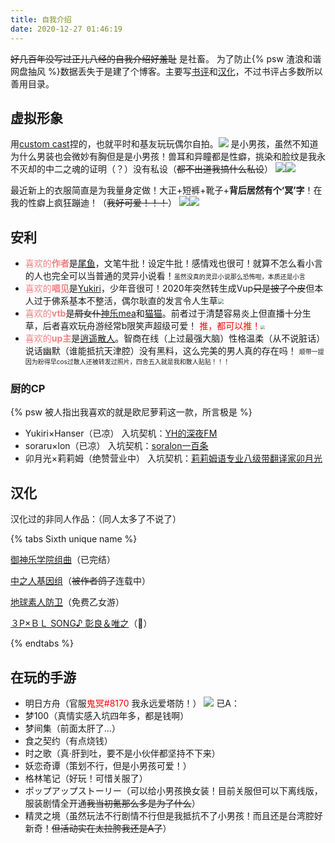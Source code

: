 ```yaml
---
title: 自我介绍
date: 2020-12-27 01:46:19
---
```


~~好几百年没写过正儿八经的自我介绍好羞耻~~
是社畜。
为了防止{% psw 渣浪和谐网盘抽风 %}数据丢失于是建了个博客。主要写[书评](/categories/扫文/)和[汉化](/categories/汉化/)，不过书评占多数所以善用目录。

## 虚拟形象
用[custom cast](https://customcast.jp/)捏的，也就平时和基友玩玩偶尔自拍。![](/img/3.jpg)
是小男孩，虽然不知道为什么男装也会微妙有胸但是是小男孩！兽耳和异瞳都是性癖，挑染和脸纹是我永不灭却的中二之魂的证明（？）没有私设（~~都不出道我搞什么私设~~）
<img src="/img/IMG_4543.PNG" style="display:inline"><img src="/img/IMG_4545.PNG" style="display:inline">

最近新上的衣服简直是为我量身定做！大正+短裤+靴子+**背后居然有个‘冥’字**！在我的性癖上疯狂蹦迪！（~~我好可爱！！！~~）
<img src="/img/IMG_4539.PNG" style="display:inline"><img src="/img/IMG_4541.PNG" style="display:inline">
## 安利
- <font color=LightCoral>喜欢的**作者**</font>是[尾鱼](https://m.jjwxc.net/wapauthor/387337)，文笔牛批！设定牛批！感情戏也很可！就算不怎么看小言的人也完全可以当普通的灵异小说看！<font size=1>虽然没真的灵异小说那么恐怖啦，本质还是小言</font>
- <font color=LightCoral>喜欢的**唱见**</font>是[Yukiri](https://space.bilibili.com/512480)，少年音很可！2020年突然转生成Vup~~只是披了个皮~~但本人过于佛系基本不整活，偶尔耿直的发言令人生草<img src="/img/1.jpg" style="zoom:60%">
- <font color=LightCoral>喜欢的**vtb**</font>是~~屑女仆~~[神乐mea](https://space.bilibili.com/349991143)和[猫猫](https://space.bilibili.com/497430637)。前者过于清楚容易炎上但直播十分生草，后者喜欢玩舟游经常b限笑声超级可爱！ <font color=Red>推，都可以推！</font><img src="/img/2.jpg" style="zoom:40%">
- <font color=LightCoral>喜欢的**up主**</font>是[逍遥散人](https://space.bilibili.com/168598)。智商在线（上过最强大脑）性格温柔（从不说脏话）说话幽默（谁能抵抗天津腔）没有黑料，这么完美的男人真的存在吗！
<font size=1>顺带一提因为粉得早cos过散人还被转发过照片，四舍五入就是我和散人贴贴！！！</font>

### 厨的CP
{% psw 被人指出我喜欢的就是欧尼萝莉这一款，所言极是 %}
- Yukiri×Hanser（已凉）
入坑契机：[YH的深夜FM](https://www.lizhi.fm/1749728/20573369614672006)
- soraru×lon（已凉）
入坑契机：[soralon一百条](https://emulatingvioli.lofter.com/post/1d0dfd99_83d341d)
- 卯月光×莉莉姆（绝赞营业中）
入坑契机：[莉莉姆语专业八级带翻译家卯月光](https://www.bilibili.com/video/BV1AJ411v7Ww)

## 汉化
汉化过的非同人作品：（同人太多了不说了）

{% tabs Sixth unique name %}
<!-- tab 小说@text-width -->
[御神乐学院组曲](/categories/汉化/御神乐学园组曲/)（已完结）
<!-- endtab -->

<!-- tab 漫画@fa fa-tags -->
[中之人基因组](/categories/汉化/漫画/中之人基因组/)（~~被作者鸽了~~连载中）
<!-- endtab -->

<!-- tab 游戏@bold -->
[地球素人防卫](/post/29962/)（免费乙女游）
<!-- endtab -->

<!-- tab 广播剧@bold -->
[３P×ＢＬ SONG♪ 彰良＆唯之](/post/62/)（🔞）
<!-- endtab -->
{% endtabs %}

## 在玩的手游
- 明日方舟（官服<font color=red>鬼冥#8170</font> 我永远爱塔防！）
![](/img/IMG_5656.JPG")
已A：
- 梦100（真情实感入坑四年多，都是钱啊）
- 梦间集（前面太肝了…）
- 食之契约（有点烧钱）
- 时之歌（真·肝到吐，要不是小伙伴都坚持不下来）
- 妖恋奇谭（策划不行，但是小男孩可爱！）
- 格林笔记（好玩！可惜关服了）
- ポップアップストーリー（可以给小男孩换女装！目前关服但可以下离线版，服装剧情全开通~~我当初氪那么多是为了什么~~）
- 精灵之境（虽然玩法不行剧情不行但是我抵抗不了小男孩！而且还是台湾腔好新奇！~~但活动实在太拉胯我还是A了~~）
